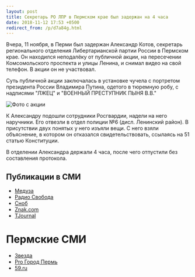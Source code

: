 ```yaml
---
layout: post
title: Секретарь РО ЛПР в Пермском крае был задержан на 4 часа
date: 2018-11-12 17:53 +0500
redirect_from: /p/d7a84g.html
---
```

Вчера, 11 ноября, в Перми был задержан Александр Котов, секретарь регионального
отделения Либертарианской партии России в Пермском крае. Он находился
неподалёку от публичной акции, на пересечении Комсомольского проспекта
и улицы Ленина, и снимал видео на свой телефон. В акции он не участвовал.

Суть публичной акции заключалась в установке чучела с портретом президента
России Владимира Путина, одетого в тюремную робу, с надписями "ЛЖЕЦ"
и "ВОЕННЫЙ ПРЕСТУПНИК ПЫНЯ В.В."

![Фото с акции](/assets/voennyj_prestupnik_pynja.jpg)

К Александру подошли сотрудники Росгвардии, надели на него наручники.
Его отвезли в отдел полиции №6 (дисл. Ленинский район). В присутствии двух
понятых у него изъяли вещи. С него взяли объяснение, в котором он отказался
свидетельствовать, ссылаясь на 51 статью Конституции.

В отделении Александра держали 4 часа, после чего отпустили
без составления протокола.

Публикации в СМИ
----------------

* [Медуза](https://meduza.io/news/2018/11/12/v-tsentre-permi-k-stolbu-privyazali-chuchelo-s-litsom-putina-politsiya-nachala-proverku)
* [Радио Свобода](https://www.svoboda.org/a/29595906.html)
* [Сноб](https://snob.ru/news/168038)
* [Znak.com](https://www.znak.com/2018-11-12/voennye_prestupnik_pynya_v_v_v_permi_u_cuma_k_stolbu_privyazali_maneken_s_licom_putina)
* [TJournal](https://tjournal.ru/79785-v-centre-permi-k-stolbu-privyazali-chuchelo-s-putinym-mvd-nachalo-proverku)

Пермские СМИ
============

* [Звезда](http://zvzda.ru/articles/bf2c63772159)
* [Pro Город Пермь](https://progorod59.ru/news/25408)
* [59.ru](https://59.ru/text/politics/65606061/)

